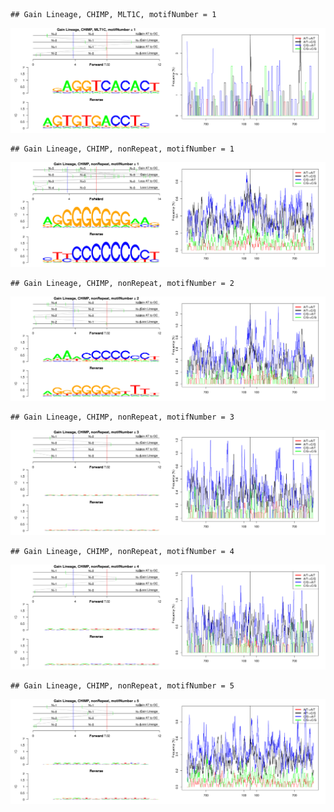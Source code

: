 

```
## Gain Lineage, CHIMP, MLT1C, motifNumber = 1
```

![plot of chunk motifPValues](figure/motifPValues1.png) 

```
## Gain Lineage, CHIMP, nonRepeat, motifNumber = 1
```

![plot of chunk motifPValues](figure/motifPValues2.png) 

```
## Gain Lineage, CHIMP, nonRepeat, motifNumber = 2
```

![plot of chunk motifPValues](figure/motifPValues3.png) 

```
## Gain Lineage, CHIMP, nonRepeat, motifNumber = 3
```

![plot of chunk motifPValues](figure/motifPValues4.png) 

```
## Gain Lineage, CHIMP, nonRepeat, motifNumber = 4
```

![plot of chunk motifPValues](figure/motifPValues5.png) 

```
## Gain Lineage, CHIMP, nonRepeat, motifNumber = 5
```

![plot of chunk motifPValues](figure/motifPValues6.png) 
  
